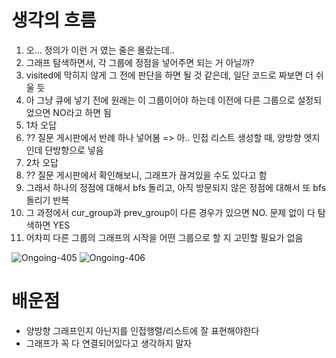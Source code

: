 # 생각의 흐름
1. 오... 정의가 이런 거 였는 줄은 몰랐는데..
2. 그래프 탐색하면서, 각 그룹에 정점을 넣어주면 되는 거 아닐까?
3. visited에 막히지 않게 그 전에 판단을 하면 될 것 같은데, 일단 코드로 짜보면 더 쉬울 듯
4. 아 그냥 큐에 넣기 전에 원래는 이 그룹이어야 하는데 이전에 다른 그룹으로 설정되었으면 NO라고 하면 됨
5. 1차 오답
6. ?? 질문 게시판에서 반례 하나 넣어봄 => 아.. 인접 리스트 생성할 때, 양방향 엣지인데 단방향으로 넣음
7. 2차 오답
8. ?? 질문 게시판에서 확인해보니, 그래프가 끊겨있을 수도 있다고 함
9. 그래서 하나의 정점에 대해서 bfs 돌리고, 아직 방문되지 않은 정점에 대해서 또 bfs 돌리기 반복
10. 그 과정에서 cur_group과 prev_group이 다른 경우가 있으면 NO. 문제 없이 다 탐색하면 YES
11. 어차피 다른 그룹의 그래프의 시작을 어떤 그룹으로 할 지 고민할 필요가 없음

![Ongoing-405](https://github.com/user-attachments/assets/eea79b2f-b66b-42d8-8347-2022dc363af0)
![Ongoing-406](https://github.com/user-attachments/assets/2e1a4e04-2f35-4971-8f11-93c905de5599)

# 배운점
- 양방향 그래프인지 아닌지를 인접행렬/리스트에 잘 표현해야한다
- 그래프가 꼭 다 연결되어있다고 생각하지 말자
